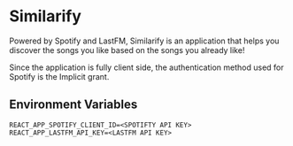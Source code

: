 # Similarify
Powered by Spotify and LastFM, Similarify is an application that helps you discover the songs you like based on the songs you already like!

Since the application is fully client side, the authentication method used for Spotify is the Implicit grant.

## Environment Variables
```
REACT_APP_SPOTIFY_CLIENT_ID=<SPOTIFTY API KEY>
REACT_APP_LASTFM_API_KEY=<LASTFM API KEY>
```
